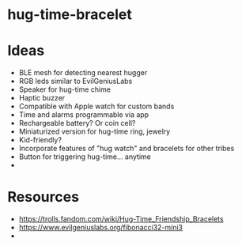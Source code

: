# hug-time-bracelet

# Ideas
- BLE mesh for detecting nearest hugger
- RGB leds similar to EvilGeniusLabs
- Speaker for hug-time chime
- Haptic buzzer
- Compatible with Apple watch for custom bands
- Time and alarms programmable via app
- Rechargeable battery? Or coin cell?
- Miniaturized version for hug-time ring, jewelry
- Kid-friendly?
- Incorporate features of "hug watch" and bracelets for other tribes
- Button for triggering hug-time... anytime
- 

# Resources
- https://trolls.fandom.com/wiki/Hug-Time_Friendship_Bracelets
- https://www.evilgeniuslabs.org/fibonacci32-mini3
- 
